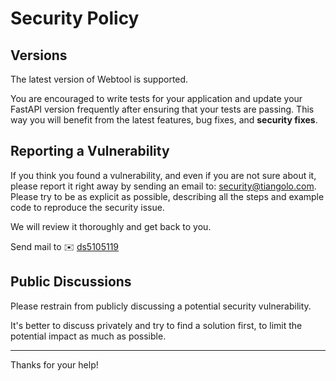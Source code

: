 # Security Policy

## Versions

The latest version of Webtool is supported.

You are encouraged to write tests for your application and update your FastAPI version frequently after ensuring that your tests are passing. This way you will benefit from the latest features, bug fixes, and **security fixes**.

## Reporting a Vulnerability

If you think you found a vulnerability, and even if you are not sure about it, please report it right away by sending an email to: security@tiangolo.com. Please try to be as explicit as possible, describing all the steps and example code to reproduce the security issue.

We will review it thoroughly and get back to you.

Send mail to ✉️ [ds5105119](mailto:ds5105119@gmail.com)

## Public Discussions

Please restrain from publicly discussing a potential security vulnerability.

It's better to discuss privately and try to find a solution first, to limit the potential impact as much as possible.

---

Thanks for your help!
